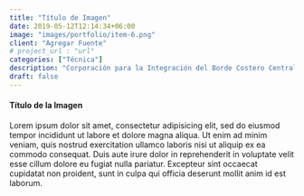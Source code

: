 ```yaml
---
title: "Título de Imagen"
date: 2019-05-12T12:14:34+06:00
image: "images/portfolio/item-6.png"
client: "Agregar Fuente"
# project_url : "url"
categories: ["Técnica"]
description: "Corporación para la Integración del Borde Costero Central de Arica."
draft: false
---
```


#### Título de la Imagen

Lorem ipsum dolor sit amet, consectetur adipisicing elit, sed do eiusmod tempor incididunt ut labore
et dolore magna aliqua. Ut enim ad minim veniam, quis nostrud exercitation ullamco laboris nisi ut aliquip
ex ea commodo consequat. Duis aute irure dolor in reprehenderit in voluptate velit esse cillum dolore eu
fugiat nulla pariatur. Excepteur sint occaecat cupidatat non proident, sunt in culpa qui officia deserunt
mollit anim id est laborum.
